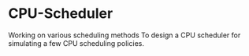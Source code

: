 # CPU-Scheduler
Working on various scheduling methods To design a CPU scheduler for simulating a few CPU scheduling policies.
